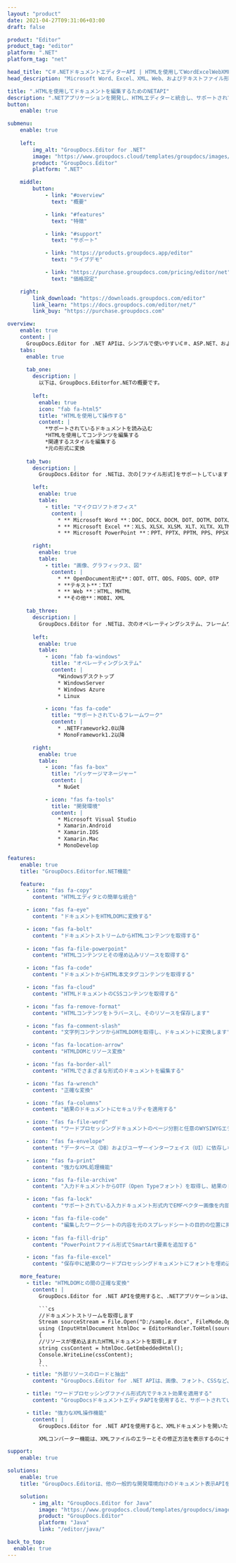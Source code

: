 ```yaml
---
layout: "product"
date: 2021-04-27T09:31:06+03:00
draft: false

product: "Editor"
product_tag: "editor"
platform: ".NET"
platform_tag: "net"

head_title: "C＃.NETドキュメントエディターAPI | HTMLを使用してWordExcelWebXMLを編集する"
head_description: "Microsoft Word、Excel、XML、Web、およびテキストファイル形式をHTMLにロードし、操作および操作するためのC＃.NETドキュメントエディタAPI元の形式に戻す."

title: ".HTMLを使用してドキュメントを編集するためのNETAPI"
description: ".NETアプリケーションを開発し、HTMLエディターと統合し、サポートされているドキュメントを取得し、編集して元の形式に変換します."
button:
    enable: true

submenu:
    enable: true
    
    left:
        img_alt: "GroupDocs.Editor for .NET"
        image: "https://www.groupdocs.cloud/templates/groupdocs/images/product-logos/groupdocs-editor-net.png"
        product: "GroupDocs.Editor"
        platform: ".NET"

    middle:
        button:
            - link: "#overview"
              text: "概要"

            - link: "#features"
              text: "特徴"

            - link: "#support"
              text: "サポート"

            - link: "https://products.groupdocs.app/editor"
              text: "ライブデモ"

            - link: "https://purchase.groupdocs.com/pricing/editor/net"
              text: "価格設定"

    right:
        link_download: "https://downloads.groupdocs.com/editor"
        link_learn: "https://docs.groupdocs.com/editor/net/"
        link_buy: "https://purchase.groupdocs.com"

overview:
    enable: true
    content: |
      GroupDocs.Editor for .NET APIは、シンプルで使いやすいC＃、ASP.NET、およびその他の.NETアプリケーションを構築するのに役立ちます。これらのアプリケーションは、一般的なHTMLエディター（オープンソースと有料の両方）と簡単に統合して、一般的なファイル形式。 .NET Editor APIを使用すると、ドキュメントを読み込んでHTMLに変換し、HTMLを外部HTMLエディターにプッシュし、操作が完了すると、HTMLを元のファイル形式で保存できます。また、任意のドキュメントに添付されているリソースを個別にフェッチすることもできます。 Microsoft Word、Excel、OpenDocument、Text、Webなど、あらゆる種類のドキュメントで機能します。
    tabs:
      enable: true
      
      tab_one:
        description: |
          以下は、GroupDocs.Editorfor.NETの概要です。
      
        left:
          enable: true
          icon: "fab fa-html5"
          title: "HTMLを使用して操作する"
          content: |
            *サポートされているドキュメントを読み込む
            *HTMLを使用してコンテンツを編集する
            *関連するスタイルを編集する
            *元の形式に変換
      
      tab_two:
        description: |
          GroupDocs.Editor for .NETは、次の[ファイル形式]をサポートしています（https://docs.groupdocs.com/editor/java/supported-document-formats/）-（PDFファイル形式のサポートは将来のバージョンで実装される予定です。）

        left:
          enable: true
          table:
            - title: "マイクロソフトオフィス"
              content: |
                * ** Microsoft Word **：DOC、DOCX、DOCM、DOT、DOTM、DOTX、FlatOPC、WordML、RTF
                * ** Microsoft Excel **：XLS、XLSX、XLSM、XLT、XLTX、XLTM、XLSB、XLAM、CSV、TSV、SXC、SpreadsheetML、DIF、DSV
                * ** Microsoft PowerPoint **：PPT、PPTX、PPTM、PPS、PPSX、PPSM、POT、POTX、POTM

        right:
          enable: true
          table:
            - title: "画像、グラフィックス、図"
              content: |
                * ** OpenDocument形式**：ODT、OTT、ODS、FODS、ODP、OTP
                * **テキスト**：TXT
                * ** Web **：HTML、MHTML
                * **その他**：MOBI、XML

      tab_three:
        description: |
          GroupDocs.Editor for .NETは、次のオペレーティングシステム、フレームワーク、およびパッケージマネージャーをサポートしています。
        
        left:
          enable: true
          table:
            - icon: "fab fa-windows"
              title: "オペレーティングシステム"
              content: |
                *Windowsデスクトップ
                * WindowsServer
                * Windows Azure
                * Linux

            - icon: "fas fa-code"
              title: "サポートされているフレームワーク"
              content: |
                * .NETFramework2.0以降
                * MonoFramework1.2以降

        right:
          enable: true
          table:
            - icon: "fas fa-box"
              title: "パッケージマネージャー"
              content: |
                * NuGet

            - icon: "fas fa-tools"
              title: "開発環境"
              content: |
                * Microsoft Visual Studio
                * Xamarin.Android
                * Xamarin.IOS
                * Xamarin.Mac
                * MonoDevelop

features:
    enable: true
    title: "GroupDocs.Editorfor.NET機能"

    feature:
      - icon: "fas fa-copy"
        content: "HTMLエディタとの簡単な統合"

      - icon: "fas fa-eye"
        content: "ドキュメントをHTMLDOMに変換する"

      - icon: "fas fa-bolt"
        content: "ドキュメントストリームからHTMLコンテンツを取得する"
      
      - icon: "fas fa-file-powerpoint"
        content: "HTMLコンテンツとその埋め込みリソースを取得する"

      - icon: "fas fa-code"
        content: "ドキュメントからHTML本文タグコンテンツを取得する"

      - icon: "fas fa-cloud"
        content: "HTMLドキュメントのCSSコンテンツを取得する"

      - icon: "fas fa-remove-format"
        content: "HTMLコンテンツをトラバースし、そのリソースを保存します"

      - icon: "fas fa-comment-slash"
        content: "文字列コンテンツからHTMLDOMを取得し、ドキュメントに変換します"

      - icon: "fas fa-location-arrow"
        content: "HTMLDOMとリソース変換"

      - icon: "fas fa-border-all"
        content: "HTMLでさまざまな形式のドキュメントを編集する"

      - icon: "fas fa-wrench"
        content: "正確な変換"

      - icon: "fas fa-columns"
        content: "結果のドキュメントにセキュリティを適用する"

      - icon: "fas fa-file-word"
        content: "ワードプロセッシングドキュメントのページ分割と任意のWYSIWYGエディタでの編集"

      - icon: "fas fa-envelope"
        content: "データベース（DB）およびユーザーインターフェイス（UI）に依存しない"

      - icon: "fas fa-print"
        content: "強力なXML処理機能"

      - icon: "fas fa-file-archive"
        content: "入力ドキュメントからOTF（Open Typeフォント）を取得し、結果のドキュメントにエクスポートします"

      - icon: "fas fa-lock"
        content: "サポートされている入力ドキュメント形式内でEMFベクター画像を内部的に処理する"

      - icon: "fas fa-file-code"
        content: "編集したワークシートの内容を元のスプレッドシートの目的の位置に挿入します"
      
      - icon: "fas fa-fill-drip"
        content: "PowerPointファイル形式でSmartArt要素を追加する"

      - icon: "fas fa-file-excel"
        content: "保存中に結果のワードプロセッシングドキュメントにフォントを埋め込む"

    more_feature:
      - title: "HTMLDOMとの間の正確な変換"
        content: |
          GroupDocs.Editor for .NET APIを使用すると、.NETアプリケーションは、サポートされている形式のドキュメントをフェッチし、CSSなどの添付リソースの抽出とともにHTMLドキュメントオブジェクトモデル（DOM）に変換できます。その後、お気に入りのHTMLエディタを使用してHTMLに変更を加えることができます。編集が完了したら、GroupDocs.Editor for .NET APIを使用すると、このHTMLDOMを元のファイルに正確に変換できます。

          ```cs
          //ドキュメントストリームを取得します
          Stream sourceStream = File.Open("D:/sample.docx", FileMode.Open, FileAccess.Read);
          using (InputHtmlDocument htmlDoc = EditorHandler.ToHtml(sourceStream))
          {
          //リソースが埋め込まれたHTMLドキュメントを取得します
          string cssContent = htmlDoc.GetEmbeddedHtml();
          Console.WriteLine(cssContent);
          }
          ```
      - title: "外部リソースのロードと抽出"
        content: "GroupDocs.Editor for .NET APIは、画像、フォント、CSSなど、サポートされているドキュメントに添付されている外部リソースを取得できます。フェッチされたリソースは、結果のHTMLドキュメントとは別にロード、トラバース、および保存できます。これにより、より簡単に管理できる出力が得られます."

      - title: "ワードプロセッシングファイル形式内でテキスト効果を適用する"
        content: "GroupDocsドキュメントエディタAPIを使用すると、サポートされているMicrosoft Wordドキュメント処理形式を使用しながら、複雑なテキスト効果（シャドウ、3D効果、アウトライン、グロー、エングレイブ、エンボス）を追加できます。この機能は自動有効化されており、このようなテキスト効果のあるドキュメントが処理されるときに観察できます。."

      - title: "強力なXML操作機能"
        content: |
          GroupDocs.Editor for .NET APIを使用すると、XMLドキュメントを開いたり、表示したり、編集したりできます。私たちの編集APIは、XMLタグ、属性とその値、XML宣言、CDATAセクション、DOCTYPE定義、およびその他のXML固有のエンティティの特別なサポートと認識を提供します。 XML構造内の個別のエンティティごとにフォントと色の設定をカスタマイズできます。  

          XMLコンバーター機能は、XMLファイルのエラーとその修正方法を表示するのに十分な機能を備えています。 URIと電子メール認識メカニズムはXML属性をスキャンし、Aタグ内で検出されたURIと電子メールアドレスをリンクとして表すため、結果のHTMLファイル内のテキストとしてではなくリンクとして編集できます。

support:
    enable: true

solutions:
    enable: true
    title: "GroupDocs.Editorは、他の一般的な開発環境向けのドキュメント表示APIを提供します"

    solution:
        - img_alt: "GroupDocs.Editor for Java"
          image: "https://www.groupdocs.cloud/templates/groupdocs/images/product-logos/groupdocs-editor-java.png"
          product: "GroupDocs.Editor"
          platform: "Java"
          link: "/editor/java/"

back_to_top:
  enable: true
---
```

